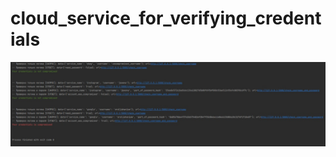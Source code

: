 # cloud_service_for_verifying_credentials
![Вывод в консоль после запуска main.py](https://raw.githubusercontent.com/Medvate/cloud_service_for_verifying_credentials/main/module_for_user/main_output.jpeg)
